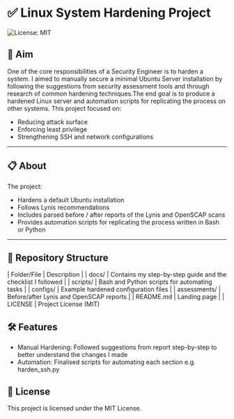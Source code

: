 # ✅ Linux System Hardening Project
![License: MIT](https://img.shields.io/badge/License-MIT-green.svg)


## 🎯 Aim
One of the core responsibilities of a Security Engineer is to harden a system. I aimed to manually secure a minimal Ubuntu Server installation by following the suggestions from security assessment tools and through research of common hardening techniques.The end goal is to produce a hardened Linux server and automation scripts for replicating the process on other systems. This project focused on:

- Reducing attack surface
- Enforcing least privilege
- Strengthening SSH and network configurations


---

## 📋 About
The project:
- Hardens a default Ubuntu installation
- Follows Lynis recommendations
- Includes parsed before / after reports of the Lynis and OpenSCAP scans
- Provides automation scripts for replicating the process written in Bash or Python

---

## 📂 Repository Structure

| Folder/File   | Description                                  |
| docs/         | Contains my step-by-step guide and the checklist I followed |
| scripts/      | Bash and Python scripts for automating tasks |
| configs/      | Example hardened configuration files |
| assessments/  | Before/after Lynis and OpenSCAP reports |
| README.md     | Landing page |
| LICENSE       | Project License (MIT)


## 🛠️ Features

- Manual Hardening: Followed suggestions from report step-by-step to better understand the changes I made
- Automation: Finalised scripts for automating each section e.g. harden_ssh.py

## 📜 License
This project is licensed under the MIT License.